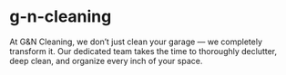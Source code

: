 # g-n-cleaning
At G&amp;N Cleaning, we don’t just clean your garage — we completely transform it. Our dedicated team takes the time to thoroughly declutter, deep clean, and organize every inch of your space. 
